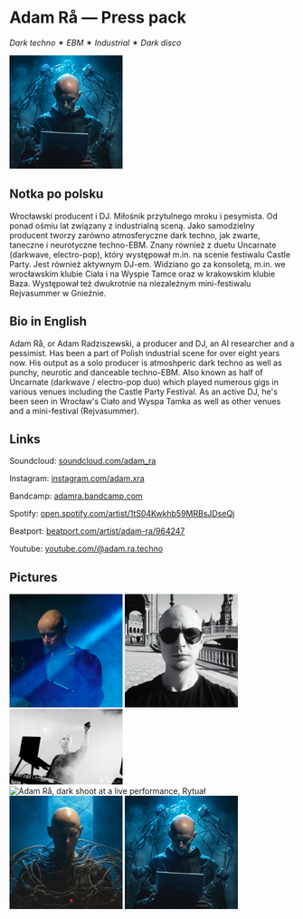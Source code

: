 # Adam Rå — Press pack

_Dark techno_ ✶ _EBM_ ✶ _Industrial_ ✶ _Dark disco_

<img src="pictures/adam-ra-humanoid-tablet.png" width="200" height="200" alt="Adam Rå">

## Notka po polsku

Wrocławski producent i DJ. Miłośnik przytulnego mroku i pesymista. Od ponad ośmiu lat związany z industrialną sceną. Jako samodzielny producent tworzy zarówno atmosferyczne dark techno, jak zwarte, taneczne i neurotyczne techno-EBM. Znany również z duetu Uncarnate (darkwave, electro-pop), który występował m.in. na scenie festiwalu Castle Party.
Jest również aktywnym DJ-em. Widziano go za konsoletą, m.in. we wrocławskim klubie Ciała i na Wyspie Tamce oraz w krakowskim klubie Baza. Występował też dwukrotnie na niezależnym mini-festiwalu Rejvasummer w Gnieźnie.

## Bio in English

Adam Rå, or Adam Radziszewski, a producer and DJ, an AI researcher and a pessimist. Has been a part of Polish industrial scene for over eight years now. His output as a solo producer is atmoshperic dark techno as well as punchy, neurotic and danceable techno-EBM. Also known as half of Uncarnate (darkwave / electro-pop duo) which played numerous gigs in various venues including the Castle Party Festival. 
As an active DJ, he's been seen in Wrocław's Ciało and Wyspa Tamka as well as other venues and a mini-festival (Rejvasummer).

## Links

Soundcloud: [soundcloud.com/adam_ra](https://soundcloud.com/adam_ra)

Instagram: [instagram.com/adam.xra](https://www.instagram.com/adam.xra/)

Bandcamp: [adamra.bandcamp.com](http://adamra.bandcamp.com/)

Spotify: [open.spotify.com/artist/1tS04Kwkhb59MRBsJDseQj](https://open.spotify.com/artist/1tS04Kwkhb59MRBsJDseQj)

Beatport: [beatport.com/artist/adam-ra/964247](https://www.beatport.com/artist/adam-ra/964247)

Youtube: [youtube.com/@adam.ra.techno](https://www.youtube.com/@adam.ra.techno)

## Pictures

<img src="pictures/adam-ra-blue-large.jpeg" width="200" alt="Adam Rå, large blue profile picture" />

<img src="pictures/adam-ra-bw-sevilla.jpeg" width="200" alt="Adam Rå, black and white shoot in Seville" />

<img src="pictures/adam-ra-performance.jpeg" width="200" alt="Adam Rå, black and white shoot at a live performance" />

<img src="pictures/adam-ra-ritual.jpeg" width="200" alt="Adam Rå, dark shoot at a live performance, Rytuał" />

<img src="pictures/adam-ra-humanoid-cables.png" width="200" alt="Adam Rå, humanoid with cables" />

<img src="pictures/adam-ra-humanoid-tablet.png" width="200" alt="Adam Rå, humanoid with a tablet" />
